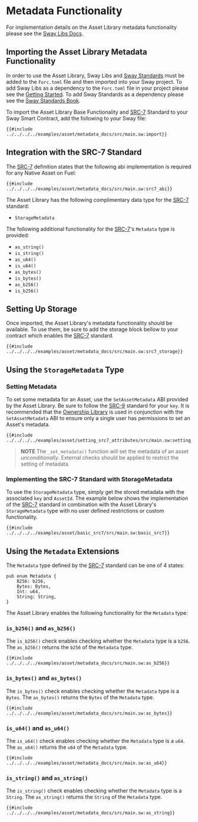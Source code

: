 # Metadata Functionality

For implementation details on the Asset Library metadata functionality please see the [Sway Libs Docs](https://fuellabs.github.io/sway-libs/master/sway_libs/asset/metadata/index.html).

## Importing the Asset Library Metadata Functionality

In order to use the Asset Library, Sway Libs and [Sway Standards](https://github.com/FuelLabs/sway-standards) must be added to the `Forc.toml` file and then imported into your Sway project. To add Sway Libs as a dependency to the `Forc.toml` file in your project please see the [Getting Started](../getting_started/index.md). To add Sway Standards as a dependency please see the [Sway Standards Book](https://github.com/FuelLabs/sway-standards).

To import the Asset Library Base Functionality and [SRC-7](https://github.com/FuelLabs/sway-standards/blob/master/SRCs/src-7.md) Standard to your Sway Smart Contract, add the following to your Sway file:

```sway
{{#include ../../../../examples/asset/metadata_docs/src/main.sw:import}}
```

## Integration with the SRC-7 Standard

The [SRC-7](https://github.com/FuelLabs/sway-standards/blob/master/SRCs/src-7.md) definition states that the following abi implementation is required for any Native Asset on Fuel:

```sway
{{#include ../../../../examples/asset/metadata_docs/src/main.sw:src7_abi}}
```

The Asset Library has the following complimentary data type for the [SRC-7](https://github.com/FuelLabs/sway-standards/blob/master/SRCs/src-7.md) standard:

- `StorageMetadata`

The following additional functionality for the [SRC-7](https://github.com/FuelLabs/sway-standards/blob/master/SRCs/src-7.md)'s `Metadata` type is provided:

- `as_string()`
- `is_string()`
- `as_u64()`
- `is_u64()`
- `as_bytes()`
- `is_bytes()`
- `as_b256()`
- `is_b256()`

## Setting Up Storage

Once imported, the Asset Library's metadata functionality should be available. To use them, be sure to add the storage block bellow to your contract which enables the [SRC-7](https://github.com/FuelLabs/sway-standards/blob/master/SRCs/src-7.md) standard.

```sway
{{#include ../../../../examples/asset/metadata_docs/src/main.sw:src7_storage}}
```

## Using the `StorageMetadata` Type

### Setting Metadata

To set some metadata for an Asset, use the `SetAssetMetadata` ABI provided by the Asset Library. Be sure to follow the [SRC-9](https://github.com/FuelLabs/sway-standards/blob/master/SRCs/src-9.md) standard for your `key`. It is recommended that the [Ownership Library](../ownership/index.md) is used in conjunction with the `SetAssetMetadata` ABI to ensure only a single user has permissions to set an Asset's metadata.

```sway
{{#include ../../../../examples/asset/setting_src7_attributes/src/main.sw:setting_src7_attributes}}
```

> **NOTE** The `_set_metadata()` function will set the metadata of an asset *unconditionally*. External checks should be applied to restrict the setting of metadata.

### Implementing the SRC-7 Standard with StorageMetadata

To use the `StorageMetadata` type, simply get the stored metadata with the associated `key` and `AssetId`. The example below shows the implementation of the [SRC-7](https://github.com/FuelLabs/sway-standards/blob/master/SRCs/src-7.md) standard in combination with the Asset Library's `StorageMetadata` type with no user defined restrictions or custom functionality.

```sway
{{#include ../../../../examples/asset/basic_src7/src/main.sw:basic_src7}}
```

## Using the `Metadata` Extensions

The `Metadata` type defined by the [SRC-7](https://github.com/FuelLabs/sway-standards/blob/master/SRCs/src-7.md) standard can be one of 4 states:

```sway
pub enum Metadata {
    B256: b256,
    Bytes: Bytes,
    Int: u64,
    String: String,
}
```

The Asset Library enables the following functionality for the `Metadata` type:

### `is_b256()` and `as_b256()`

The `is_b256()` check enables checking whether the `Metadata` type is a `b256`.
The `as_b256()` returns the `b256` of the `Metadata` type.

```sway
{{#include ../../../../examples/asset/metadata_docs/src/main.sw:as_b256}}
```

### `is_bytes()` and `as_bytes()`

The `is_bytes()` check enables checking whether the `Metadata` type is a `Bytes`.
The `as_bytes()` returns the `Bytes` of the `Metadata` type.

```sway
{{#include ../../../../examples/asset/metadata_docs/src/main.sw:as_bytes}}
```

### `is_u64()` and `as_u64()`

The `is_u64()` check enables checking whether the `Metadata` type is a `u64`.
The `as_u64()` returns the `u64` of the `Metadata` type.

```sway
{{#include ../../../../examples/asset/metadata_docs/src/main.sw:as_u64}}
```

### `is_string()` and `as_string()`

The `is_string()` check enables checking whether the `Metadata` type is a `String`.
The `as_string()` returns the `String` of the `Metadata` type.

```sway
{{#include ../../../../examples/asset/metadata_docs/src/main.sw:as_string}}
```
